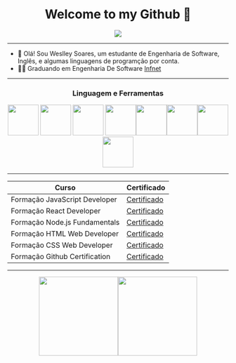 <div align="center">
<h1>Welcome to my Github 🦾 </h1> 
</div>

<div align="center">
<img src="https://media2.giphy.com/media/v1.Y2lkPTc5MGI3NjExZGpuZjh5a3NzaWVwNXBwNGFtb255eDh0Nnh3YWdtbXl3bWN6ejE3cCZlcD12MV9pbnRlcm5hbF9naWZfYnlfaWQmY3Q9Zw/4uUnISbiiBAHmwHi4d/giphy.gif" >
</div>

----
- 👋 Olá! Sou Weslley Soares, um estudante de Engenharia de Software, Inglês, e algumas linguagens de programção por conta.  <br>
- 👨‍🎓 Graduando em Engenharia De Software [Infnet](https://faculdadeinfnet.com.br/faculdade/engenharia-de-software/)<br>
----
<div>
<h3 align="center"> Linguagem e Ferramentas </h3>
<p align="center">
 <img src="https://cdn.jsdelivr.net/gh/devicons/devicon@latest/icons/html5/html5-original-wordmark.svg" width="70px"> <img src="https://cdn.jsdelivr.net/gh/devicons/devicon@latest/icons/css3/css3-original-wordmark.svg" width="70px"> <img src="https://cdn.jsdelivr.net/gh/devicons/devicon@latest/icons/javascript/javascript-original.svg" width="70px">   <img src="https://cdn.jsdelivr.net/gh/devicons/devicon@latest/icons/react/react-original-wordmark.svg" width="70px"><img src="https://cdn.jsdelivr.net/gh/devicons/devicon@latest/icons/git/git-original.svg" width="70px"><img src="https://cdn.jsdelivr.net/gh/devicons/devicon@latest/icons/github/github-original.svg" width="70px"><img src="https://cdn.jsdelivr.net/gh/devicons/devicon@latest/icons/tailwindcss/tailwindcss-original.svg" width="70px"><img src="https://cdn.jsdelivr.net/gh/devicons/devicon@latest/icons/bootstrap/bootstrap-original-wordmark.svg" width="70px">
          
          
 </p>
</div>

---

<div align="center">

|Curso | Certificado |
|------|-------------|
Formação JavaScript Developer|[Certificado](https://www.dio.me/certificate/Q7SRLHEB/share)
|Formação React Developer|[Certificado](#)
|Formação Node.js Fundamentals|[Certificado](#)
|Formação HTML Web Developer|[Certificado](#)
|Formação CSS Web Developer|[Certificado](#)
|Formação Github Certification|[Certificado](#) 
</div>

---

<div align="center" display="inline-block">

<img loading="lazy" height="180em" src="https://github-readme-stats.vercel.app/api/top-langs/?username=weslleysoaresc&layout=compact&langs_count=7&theme=dracula"/><img loading="lazy" height="180em" src="https://github-readme-stats.vercel.app/api?username=weslleysoaresc&show_icons=true&theme=dracula&include_all_commits=true&count_private=true"/>

</div>
<div>
</div>
<div>
</div>
<div>
</div>